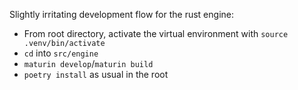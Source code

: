 Slightly irritating development flow for the rust engine:

- From root directory, activate the virtual environment with `source
  .venv/bin/activate`
- `cd` into `src/engine`
- `maturin develop`/`maturin build`
- `poetry install` as usual in the root
